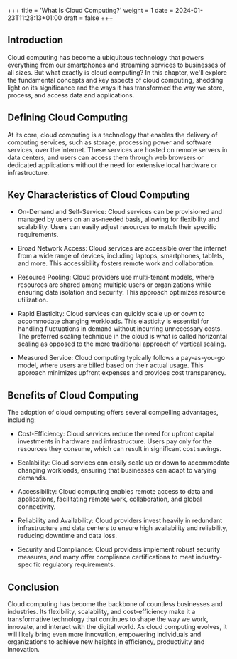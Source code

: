 +++
title = 'What Is Cloud Computing?'
weight = 1
date = 2024-01-23T11:28:13+01:00
draft = false
+++

## Introduction

Cloud computing has become a ubiquitous technology that powers everything from our smartphones and streaming services to businesses of all sizes. But what exactly is cloud computing? In this chapter, we'll explore the fundamental concepts and key aspects of cloud computing, shedding light on its significance and the ways it has transformed the way we store, process, and access data and applications.

## Defining Cloud Computing

At its core, cloud computing is a technology that enables the delivery of computing services, such as storage, processing power and software services, over the internet. These services are hosted on remote servers in data centers, and users can access them through web browsers or dedicated applications without the need for extensive local hardware or infrastructure.

## Key Characteristics of Cloud Computing

- On-Demand and Self-Service: Cloud services can be provisioned and managed by users on an as-needed basis, allowing for flexibility and scalability. Users can easily adjust resources to match their specific requirements.

- Broad Network Access: Cloud services are accessible over the internet from a wide range of devices, including laptops, smartphones, tablets, and more. This accessibility fosters remote work and collaboration.

- Resource Pooling: Cloud providers use multi-tenant models, where resources are shared among multiple users or organizations while ensuring data isolation and security. This approach optimizes resource utilization.

- Rapid Elasticity: Cloud services can quickly scale up or down to accommodate changing workloads. This elasticity is essential for handling fluctuations in demand without incurring unnecessary costs. The preferred scaling technique in the cloud is what is called horizontal scaling as opposed to the more traditional approach of vertical scaling.

- Measured Service: Cloud computing typically follows a pay-as-you-go model, where users are billed based on their actual usage. This approach minimizes upfront expenses and provides cost transparency.

## Benefits of Cloud Computing

The adoption of cloud computing offers several compelling advantages, including:

- Cost-Efficiency: Cloud services reduce the need for upfront capital investments in hardware and infrastructure. Users pay only for the resources they consume, which can result in significant cost savings.

- Scalability: Cloud services can easily scale up or down to accommodate changing workloads, ensuring that businesses can adapt to varying demands.

- Accessibility: Cloud computing enables remote access to data and applications, facilitating remote work, collaboration, and global connectivity.

- Reliability and Availability: Cloud providers invest heavily in redundant infrastructure and data centers to ensure high availability and reliability, reducing downtime and data loss.

- Security and Compliance: Cloud providers implement robust security measures, and many offer compliance certifications to meet industry-specific regulatory requirements.

## Conclusion

Cloud computing has become the backbone of countless businesses and industries. Its flexibility, scalability, and cost-efficiency make it a transformative technology that continues to shape the way we work, innovate, and interact with the digital world. As cloud computing evolves, it will likely bring even more innovation, empowering individuals and organizations to achieve new heights in efficiency, productivity and innovation.
